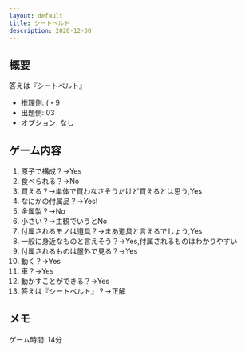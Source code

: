 ```yaml
---
layout: default
title: シートベルト
description: 2020-12-30
---
```


## 概要

答えは『シートベルト』

- 推理側: (・9
- 出題側: 03
- オプション: なし

## ゲーム内容

1. 原子で構成？→Yes
2. 食べられる？→No
3. 買える？→単体で買わなさそうだけど買えるとは思う,Yes
4. なにかの付属品？→Yes!
5. 金属製？→No
6. 小さい？→主観でいうとNo
7. 付属されるモノは道具？→まあ道具と言えるでしょう,Yes
8. 一般に身近なものと言えそう？→Yes,付属されるものはわかりやすい
9. 付属されるものは屋外で見る？→Yes
10. 動く？→Yes
11. 車？→Yes
12. 動かすことができる？→Yes
13. 答えは『シートベルト』？→正解

## メモ

ゲーム時間: 14分
